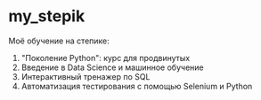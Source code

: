 # my_stepik
Моё обучение на степике:
1. "Поколение Python": курс для продвинутых
2. Введение в Data Science и машинное обучение
3. Интерактивный тренажер по SQL
4. Автоматизация тестирования с помощью Selenium и Python
